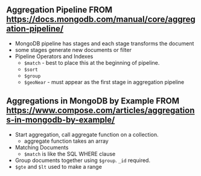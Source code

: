 ## Aggregation Pipeline FROM https://docs.mongodb.com/manual/core/aggregation-pipeline/
-  MongoDB pipeline has stages and each stage transforms the document 
  - some stages generate new documents or filter
- Pipeline Operators and Indexes 
  - `$match` - best to place this at the beginning of pipeline. 
  - `$sort`
  - `$group`
  - `$geoNear` - must appear as the first stage in aggregation pipeline

## Aggregations in MongoDB by Example FROM https://www.compose.com/articles/aggregations-in-mongodb-by-example/
- Start aggregation, call aggregate function on a collection. 
  - aggregate function takes an array
- Matching Documents
  - `$match` is like the SQL WHERE clause
- Group documents together using `$group`. `_id` required.
- `$gte` and `$lt` used to make a range